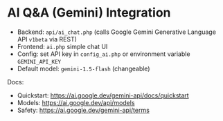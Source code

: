 # AI Q&A (Gemini) Integration

- Backend: `api/ai_chat.php` (calls Google Gemini Generative Language API `v1beta` via REST)
- Frontend: `ai.php` simple chat UI
- Config: set API key in `config_ai.php` or environment variable `GEMINI_API_KEY`
- Default model: `gemini-1.5-flash` (changeable)

Docs:
- Quickstart: https://ai.google.dev/gemini-api/docs/quickstart
- Models: https://ai.google.dev/api/models
- Safety: https://ai.google.dev/gemini-api/terms
